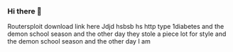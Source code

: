 ### Hi there 👋
Routersploit download link here
Jdjd hsbsb hs http type 1diabetes and the demon school season and the other day they stole a piece lot for 
style and the demon school season and the other day 
I am 
<!--
**w3master0/w3master0** is a ✨ _special_ ✨ repository because its `README.md` (this file) appears on your GitHub profile.

Here are some ideas to get you started:

- 🔭 I’m currently working on ...
- 🌱 I’m currently learning ...
- 👯 I’m looking to collaborate on ...
- 🤔 I’m looking for help with ...
- 💬 Ask me about ...
- 📫 How to reach me: ...
- 😄 Pronouns: ...
- ⚡ Fun fact: ...
-->
